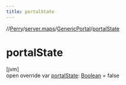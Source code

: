 ```yaml
---
title: portalState
---
```

//[Perry](../../../index.html)/[server.maps](../index.html)/[GenericPortal](index.html)/[portalState](portal-state.html)



# portalState



[jvm]\
open override var [portalState](portal-state.html): [Boolean](https://kotlinlang.org/api/latest/jvm/stdlib/kotlin/-boolean/index.html) = false




